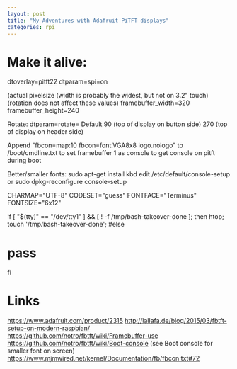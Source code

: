```yaml
---
layout: post
title: "My Adventures with Adafruit PiTFT displays"
categories: rpi
---
```

# Make it alive:
dtoverlay=pitft22
dtparam=spi=on

(actual pixelsize (width is probably the widest, but not on 3.2" touch)
(rotation does not affect these values)
framebuffer_width=320
framebuffer_height=240

Rotate:
dtparam=rotate=<deg>
Default 90 (top of display on button side)
270 (top of display on header side)

Append "fbcon=map:10 fbcon=font:VGA8x8 logo.nologo" to 
/boot/cmdline.txt to set framebuffer 1 as console to 
get console on pitft during boot

Better/smaller fonts:
sudo apt-get install kbd
edit /etc/default/console-setup or sudo dpkg-reconfigure console-setup

CHARMAP="UTF-8"
CODESET="guess"
FONTFACE="Terminus"
FONTSIZE="6x12"

if [ "$(tty)" == "/dev/tty1" ] && [ ! -f /tmp/bash-takeover-done ]; then
 htop; touch '/tmp/bash-takeover-done';
#else
 # pass
fi


# Links
https://www.adafruit.com/product/2315
http://lallafa.de/blog/2015/03/fbtft-setup-on-modern-raspbian/
https://github.com/notro/fbtft/wiki/Framebuffer-use
https://github.com/notro/fbtft/wiki/Boot-console (see Boot console for smaller font on screen)
https://www.mjmwired.net/kernel/Documentation/fb/fbcon.txt#72
